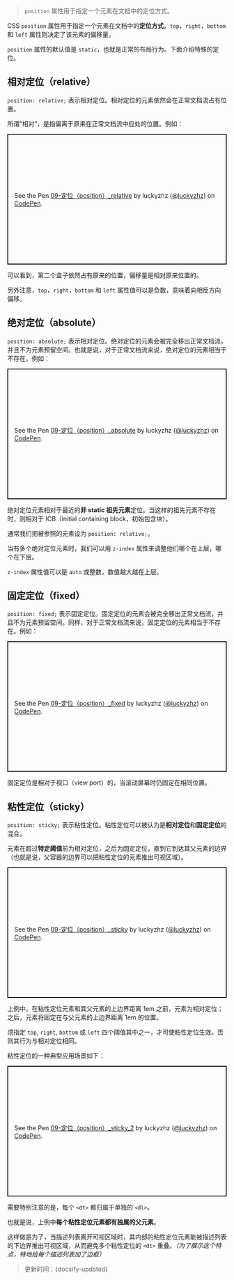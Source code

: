 > `position` 属性用于指定一个元素在文档中的定位方式。

CSS `position` 属性用于指定一个元素在文档中的**定位方式**。`top`，`right`，`bottom` 和 `left` 属性则决定了该元素的偏移量。

`position` 属性的默认值是 `static`，也就是正常的布局行为。下面介绍特殊的定位。

## 相对定位（relative）

`position: relative;` 表示相对定位。相对定位的元素依然会在正常文档流占有位置。

所谓“相对”，是指偏离于原来在正常文档流中应处的位置。例如：

<p class="codepen" data-height="300" data-default-tab="html,result" data-slug-hash="VwMZgdP" data-editable="true" data-user="luckyzhz" style="height: 300px; box-sizing: border-box; display: flex; align-items: center; justify-content: center; border: 2px solid; margin: 1em 0; padding: 1em;">
  <span>See the Pen <a href="https://codepen.io/luckyzhz/pen/VwMZgdP">
  09-定位（position）_relative</a> by luckyzhz (<a href="https://codepen.io/luckyzhz">@luckyzhz</a>)
  on <a href="https://codepen.io">CodePen</a>.</span>
</p>
<script async src="https://cpwebassets.codepen.io/assets/embed/ei.js"></script>

可以看到，第二个盒子依然占有原来的位置，偏移量是相对原来位置的。

另外注意，`top`，`right`，`bottom` 和 `left` 属性值可以是负数，意味着向相反方向偏移。

## 绝对定位（absolute）

`position: absolute;` 表示相对定位。绝对定位的元素会被完全移出正常文档流，并且不为元素预留空间。也就是说，对于正常文档流来说，绝对定位的元素相当于不存在。例如：

<p class="codepen" data-height="300" data-default-tab="html,result" data-slug-hash="dyVbrZd" data-editable="true" data-user="luckyzhz" style="height: 300px; box-sizing: border-box; display: flex; align-items: center; justify-content: center; border: 2px solid; margin: 1em 0; padding: 1em;">
  <span>See the Pen <a href="https://codepen.io/luckyzhz/pen/dyVbrZd">
  09-定位（position）_absolute</a> by luckyzhz (<a href="https://codepen.io/luckyzhz">@luckyzhz</a>)
  on <a href="https://codepen.io">CodePen</a>.</span>
</p>
<script async src="https://cpwebassets.codepen.io/assets/embed/ei.js"></script>

绝对定位元素相对于最近的**非 static 祖先元素**定位。当这样的祖先元素不存在时，则相对于 ICB（initial containing block，初始包含块）。

通常我们把被参照的元素设为 `position: relative;`。

当有多个绝对定位元素时，我们可以用 `z-index` 属性来调整他们哪个在上层，哪个在下层。

`z-index` 属性值可以是 `auto` 或整数，数值越大越在上层。

## 固定定位（fixed）

`position: fixed;` 表示固定定位。固定定位的元素会被完全移出正常文档流，并且不为元素预留空间。同样，对于正常文档流来说，固定定位的元素相当于不存在。例如：

<p class="codepen" data-height="300" data-default-tab="html,result" data-slug-hash="XWerQQx" data-editable="true" data-user="luckyzhz" style="height: 300px; box-sizing: border-box; display: flex; align-items: center; justify-content: center; border: 2px solid; margin: 1em 0; padding: 1em;">
  <span>See the Pen <a href="https://codepen.io/luckyzhz/pen/XWerQQx">
  09-定位（position）_fixed</a> by luckyzhz (<a href="https://codepen.io/luckyzhz">@luckyzhz</a>)
  on <a href="https://codepen.io">CodePen</a>.</span>
</p>
<script async src="https://cpwebassets.codepen.io/assets/embed/ei.js"></script>

固定定位是相对于视口（view port）的，当滚动屏幕时仍固定在相同位置。

## 粘性定位（sticky）

`position: sticky;` 表示粘性定位。粘性定位可以被认为是**相对定位**和**固定定位**的混合。

元素在超过**特定阈值**前为相对定位，之后为固定定位，直到它到达其父元素的边界（也就是说，父容器的边界可以把粘性定位的元素推出可视区域）。

<p class="codepen" data-height="300" data-default-tab="html,result" data-slug-hash="JjrPgxz" data-editable="true" data-user="luckyzhz" style="height: 300px; box-sizing: border-box; display: flex; align-items: center; justify-content: center; border: 2px solid; margin: 1em 0; padding: 1em;">
  <span>See the Pen <a href="https://codepen.io/luckyzhz/pen/JjrPgxz">
  09-定位（position）_sticky</a> by luckyzhz (<a href="https://codepen.io/luckyzhz">@luckyzhz</a>)
  on <a href="https://codepen.io">CodePen</a>.</span>
</p>
<script async src="https://cpwebassets.codepen.io/assets/embed/ei.js"></script>

上例中，在粘性定位元素和其父元素的上边界距离 1em 之前，元素为相对定位；之后，元素将固定在与父元素的上边界距离 1em 的位置。

须指定 `top`, `right`, `bottom` 或 `left` 四个阈值其中之一，才可使粘性定位生效。否则其行为与相对定位相同。

粘性定位的一种典型应用场景如下：

<p class="codepen" data-height="300" data-default-tab="html,result" data-slug-hash="vYeYBLG" data-editable="true" data-user="luckyzhz" style="height: 300px; box-sizing: border-box; display: flex; align-items: center; justify-content: center; border: 2px solid; margin: 1em 0; padding: 1em;">
  <span>See the Pen <a href="https://codepen.io/luckyzhz/pen/vYeYBLG">
  09-定位（position）_sticky_2</a> by luckyzhz (<a href="https://codepen.io/luckyzhz">@luckyzhz</a>)
  on <a href="https://codepen.io">CodePen</a>.</span>
</p>
<script async src="https://cpwebassets.codepen.io/assets/embed/ei.js"></script>

需要特别注意的是，每个 `<dt>` 都归属于单独的 `<dl>`。

也就是说，上例中**每个粘性定位元素都有独属的父元素**。

这样做是为了，当描述列表离开可视区域时，其内部的粘性定位元素能被描述列表的下边界推出可视区域，从而避免多个粘性定位的 `<dt>` 重叠。*（为了展示这个特点，特地给每个描述列表加了边框）*



> 更新时间：{docsify-updated}